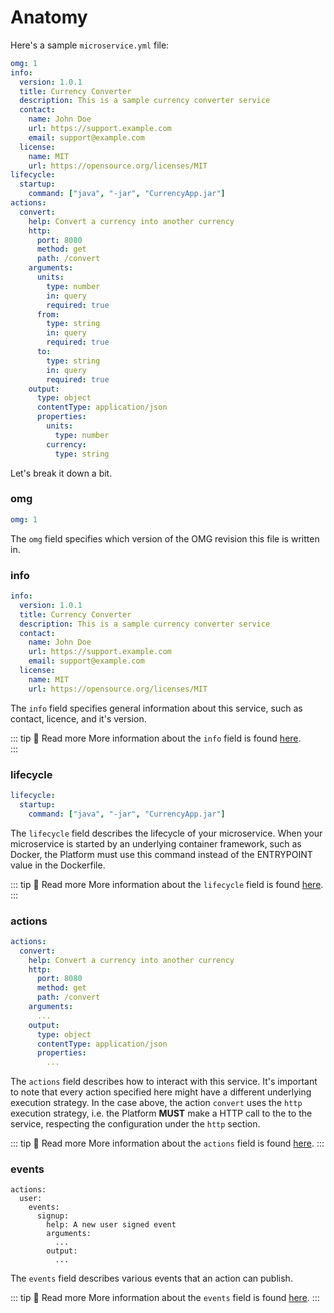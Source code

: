# Anatomy

Here's a sample `microservice.yml` file:

```yaml
omg: 1
info:
  version: 1.0.1
  title: Currency Converter
  description: This is a sample currency converter service
  contact:
    name: John Doe
    url: https://support.example.com
    email: support@example.com
  license:
    name: MIT
    url: https://opensource.org/licenses/MIT  
lifecycle:
  startup:
    command: ["java", "-jar", "CurrencyApp.jar"]
actions:
  convert:
    help: Convert a currency into another currency
    http:
      port: 8080
      method: get
      path: /convert
    arguments:
      units:
        type: number
        in: query
        required: true
      from:
        type: string
        in: query
        required: true
      to:
        type: string
        in: query
        required: true
    output:
      type: object
      contentType: application/json
      properties:
        units:
          type: number
        currency:
          type: string
```

Let's break it down a bit.
### omg
```yaml
omg: 1
```
The `omg` field specifies which version of the OMG revision this file is written in.

### info
```yaml
info:
  version: 1.0.1
  title: Currency Converter  
  description: This is a sample currency converter service
  contact:
    name: John Doe
    url: https://support.example.com
    email: support@example.com
  license:
    name: MIT
    url: https://opensource.org/licenses/MIT  
```

The `info` field specifies general information about this service, such as contact, licence, and it's
version.

::: tip 📖 Read more
More information about the `info` field is found [here](/schema/info/).  
:::

### lifecycle

```yaml
lifecycle:
  startup:
    command: ["java", "-jar", "CurrencyApp.jar"]
```
The `lifecycle` field describes the lifecycle of your microservice. When your microservice is
started by an underlying container framework, such as Docker, the Platform must use this command
instead of the ENTRYPOINT value in the Dockerfile.

::: tip 📖 Read more
More information about the `lifecycle` field is found [here](/schema/lifecycle/).
:::

### actions
```yaml
actions:
  convert:
    help: Convert a currency into another currency
    http:
      port: 8080
      method: get
      path: /convert
    arguments:
      ...
    output:
      type: object
      contentType: application/json
      properties:
        ...
```
The `actions` field describes how to interact with this service. It's important to note that
every action specified here might have a different underlying execution strategy. In the case
above, the action `convert` uses the `http` execution strategy, i.e. the Platform **MUST** make a
HTTP call to the to the service, respecting the configuration under the `http` section.

::: tip 📖 Read more
More information about the `actions` field is found [here](/schema/actions/).
:::

### events
```yaml{3}
actions:
  user:
    events:
      signup:
        help: A new user signed event
        arguments:
          ...
        output:
          ...
```
The `events` field describes various events that an action can publish.

::: tip 📖 Read more
More information about the `events` field is found [here](/schema/events/).
:::

